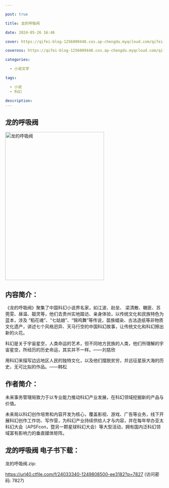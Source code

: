 ```yaml
---

post: true

title: 龙的呼吸阀

date: 2024-05-26 16:46

cover: https://qifei-blog-1256009448.cos.ap-chengdu.myqcloud.com/qifei-blog/6639897f0ea9cb1403aa63c7.jpg

coveross: https://qifei-blog-1256009448.cos.ap-chengdu.myqcloud.com/qifei-blog/6639897f0ea9cb1403aa63c7.jpg

categories:

  - 小说文学

tags:

  - 小说
  - 科幻

description:
---
```


## 龙的呼吸阀
<img alt="龙的呼吸阀 " class="aligncenter loaded" data-was-processed="true" decoding="async" fetchpriority="high" height="471" src="https://qifei-blog-1256009448.cos.ap-chengdu.myqcloud.com/qifei-blog/6639897f0ea9cb1403aa63c7.jpg" style="cursor: zoom-in;" width="314"/>

## 内容简介：

《龙的呼吸阀》聚集了中国科幻小说界名家，如江波、赵垒、 梁清散、糖匪、苏莞雯、昼温、靓灵等，他们去贵州实地踏访、亲身体验，以传统文化和民族特色为蓝本，涉及 “稻花魂”、“七姑娘”、“锦鸡舞”等传说，苗族蜡染、古法造纸等非物质文化遗产，讲述七个风格迥异、天马行空的中国科幻故事，让传统文化和科幻擦出新的火花。

科幻是关于宇宙星空，人类命运的艺术，但不同地方民族的人类，他们所理解的宇宙星空，所经历的历史命运，其实并不一样。——刘慈欣

用科幻来描写边远地区人民的独特文化，以及他们摆脱贫穷，并远征星辰大海的历史，无可比拟的作品。——韩松

## 作者简介：

未来事务管理局致力于以专业能力推动科幻产业发展，在科幻领域挖掘新的产品与价值。

未来局以科幻创作培育和内容开发为核心，覆盖影视、游戏、广告等业务，线下开展科幻创作工作坊、写作营，为科幻产业持续供给人才与内容，并在每年举办亚太科幻大会（APSFcon，暨另一颗星球科幻大会）等大型活动，拥有国内泛科幻领域富有影响力的垂直媒体矩阵。

## 龙的呼吸阀 电子书下载：
龙的呼吸阀.zip: 

https://url40.ctfile.com/f/24033340-1249808500-ee3182?p=7827 (访问密码: 7827)
